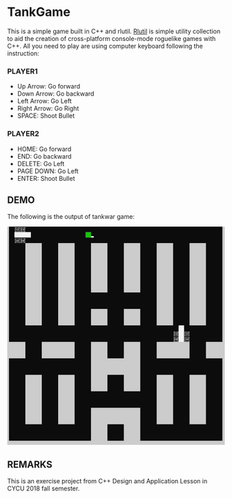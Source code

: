 # TankGame

This is a simple game built in C++ and rlutil.
[Rlutil](https://github.com/tapio/rlutil) is simple utility collection to aid the creation of cross-platform console-mode roguelike games with C++.
All you need to play are using computer keyboard following the instruction:

### PLAYER1

* Up Arrow: Go forward
* Down Arrow: Go backward
* Left Arrow: Go Left
* Right Arrow: Go Right
* SPACE: Shoot Bullet

### PLAYER2
* HOME: Go forward
* END: Go backward
* DELETE: Go Left
* PAGE DOWN: Go Left
* ENTER: Shoot Bullet

## DEMO

The following is the output of tankwar game:

![alt text](assets/tankgame.JPG)

## REMARKS

This is an exercise project from C++ Design and Application Lesson in CYCU 2018 fall semester.

